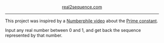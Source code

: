 <p align="center"><a href="https://real2sequence.com">real2sequence.com</a></p>

---

This project was inspired by a [Numberphile video](https://en.wikipedia.org/wiki/Prime_constant) about the [Prime constant](https://en.wikipedia.org/wiki/Prime_constant).

Input any real number between 0 and 1, and get back the sequence represented by that number.
